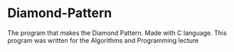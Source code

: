 # Diamond-Pattern
The program that makes the Diamond Pattern. Made with C language. This program was written for the Algorithms and Programming lecture

